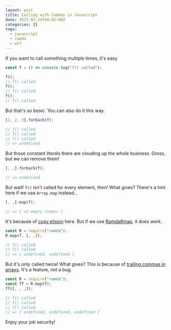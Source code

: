 ```yaml
---
layout: post
title: Calling with Commas in Javascript
date: 2021-02-24T09:02:00Z
categories: []
tags:
  - javascript
  - ramda
  - wtf
---
```


If you want to call something multiple times, it's easy

```js
const f = () => console.log("f() called");

f();
// f() called
f();
// f() called
f();
// f() called
```

But that's _so basic_. You can also do it this way.

```js
[1, 2, 3].forEach(f);

// f() called
// f() called
// f() called
// => undefined
```

But those constant literals there are clouding up the whole business. Gross, but we can remove them!

```js
[, ,].forEach(f);

// => undefined
```

But wait! `f()` isn't called for every element, then! What gives? There's a hint here if we use `Array.map` instead...

```js
[, ,].map(f);

// => [ <2 empty items> ]
```

It's because of [copy elision](https://en.wikipedia.org/wiki/Copy_elision) here. But if we use [Ramda#map](https://ramdajs.com/docs/#map), it does work.

```js
const R = require("ramda");
R.map(f, [, ,]);

// f() called
// f() called
// => [ undefined, undefined ]
```

But it's only called twice! What gives? This is because of [trailing commas in arrays](https://github.com/denysdovhan/wtfjs#trailing-commas-in-array). It's a feature, not a bug.

```js
const R = require("ramda");
const ff = R.map(f);
ff([, , ,]);

// f() called
// f() called
// f() called
// => [ undefined, undefined, undefined ]
```

Enjoy your job security!
